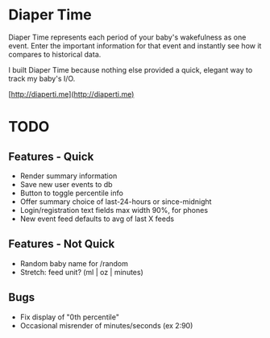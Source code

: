 # Diaper Time

Diaper Time represents each period of your baby's wakefulness as one event. Enter the important information for that event and instantly see how it compares to historical data.

I built Diaper Time because nothing else provided a quick, elegant way to track my baby's I/O.

[http://diaperti.me](http://diaperti.me)

# TODO

## Features - Quick

- Render summary information
- Save new user events to db
- Button to toggle percentile info
- Offer summary choice of last-24-hours or since-midnight
- Login/registration text fields max width 90%, for phones
- New event feed defaults to avg of last X feeds

## Features - Not Quick

- Random baby name for /random
- Stretch: feed unit? (ml | oz | minutes)

## Bugs

- Fix display of "0th percentile"
- Occasional misrender of minutes/seconds (ex 2:90)
